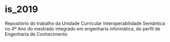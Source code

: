 # is_2019
Repositório do trabalho da Unidade Curricular Interoperabilidade Semântica no 4º Ano do mestrado integrado em engenharia informática, do perfil de Engenharia de Conhecimento 
 
